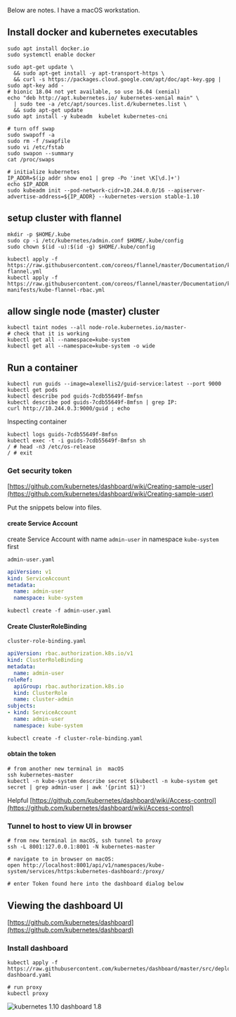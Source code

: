 
Below are notes. I have a macOS workstation.


## Install docker and kubernetes executables

```
sudo apt install docker.io
sudo systemctl enable docker

sudo apt-get update \
  && sudo apt-get install -y apt-transport-https \
  && curl -s https://packages.cloud.google.com/apt/doc/apt-key.gpg | sudo apt-key add -
# bionic 18.04 not yet available, so use 16.04 (xenial)
echo "deb http://apt.kubernetes.io/ kubernetes-xenial main" \
  | sudo tee -a /etc/apt/sources.list.d/kubernetes.list \
  && sudo apt-get update
sudo apt install -y kubeadm  kubelet kubernetes-cni

# turn off swap
sudo swapoff -a
sudo rm -f /swapfile
sudo vi /etc/fstab
sudo swapon --summary
cat /proc/swaps

# initialize kubernetes
IP_ADDR=$(ip addr show eno1 | grep -Po 'inet \K[\d.]+')
echo $IP_ADDR
sudo kubeadm init --pod-network-cidr=10.244.0.0/16 --apiserver-advertise-address=${IP_ADDR} --kubernetes-version stable-1.10
```


## setup cluster with flannel

```
mkdir -p $HOME/.kube
sudo cp -i /etc/kubernetes/admin.conf $HOME/.kube/config
sudo chown $(id -u):$(id -g) $HOME/.kube/config

kubectl apply -f https://raw.githubusercontent.com/coreos/flannel/master/Documentation/kube-flannel.yml
kubectl apply -f https://raw.githubusercontent.com/coreos/flannel/master/Documentation/k8s-manifests/kube-flannel-rbac.yml
```

## allow single node (master) cluster

```
kubectl taint nodes --all node-role.kubernetes.io/master-
# check that it is working
kubectl get all --namespace=kube-system
kubectl get all --namespace=kube-system -o wide
```

## Run a container

```
kubectl run guids --image=alexellis2/guid-service:latest --port 9000
kubectl get pods
kubectl describe pod guids-7cdb55649f-8mfsn
kubectl describe pod guids-7cdb55649f-8mfsn | grep IP:
curl http://10.244.0.3:9000/guid ; echo
```

Inspecting container
```
kubectl logs guids-7cdb55649f-8mfsn
kubectl exec -t -i guids-7cdb55649f-8mfsn sh
/ # head -n3 /etc/os-release
/ # exit
```


### Get security token

[https://github.com/kubernetes/dashboard/wiki/Creating-sample-user](https://github.com/kubernetes/dashboard/wiki/Creating-sample-user)

Put the snippets below into files.

#### create Service Account

create Service Account with name `admin-user` in namespace `kube-system` first

`admin-user.yaml`
```yaml
apiVersion: v1
kind: ServiceAccount
metadata:
  name: admin-user
  namespace: kube-system
```

`kubectl create -f admin-user.yaml`



#### Create ClusterRoleBinding

`cluster-role-binding.yaml`
```yaml
apiVersion: rbac.authorization.k8s.io/v1
kind: ClusterRoleBinding
metadata:
  name: admin-user
roleRef:
  apiGroup: rbac.authorization.k8s.io
  kind: ClusterRole
  name: cluster-admin
subjects:
- kind: ServiceAccount
  name: admin-user
  namespace: kube-system
```

`kubectl create -f cluster-role-binding.yaml`

#### obtain the token

```
# from another new terminal in  macOS
ssh kubernetes-master
kubectl -n kube-system describe secret $(kubectl -n kube-system get secret | grep admin-user | awk '{print $1}')
```

Helpful [https://github.com/kubernetes/dashboard/wiki/Access-control](https://github.com/kubernetes/dashboard/wiki/Access-control)


### Tunnel to host to view UI in browser

```
# from new terminal in macOS, ssh tunnel to proxy
ssh -L 8001:127.0.0.1:8001 -N kubernetes-master

# navigate to in browser on macOS:
open http://localhost:8001/api/v1/namespaces/kube-system/services/https:kubernetes-dashboard:/proxy/

# enter Token found here into the dashboard dialog below
```

## Viewing the dashboard UI

[https://github.com/kubernetes/dashboard](https://github.com/kubernetes/dashboard)

### Install dashboard

```
kubectl apply -f https://raw.githubusercontent.com/kubernetes/dashboard/master/src/deploy/recommended/kubernetes-dashboard.yaml

# run proxy
kubectl proxy
```

![kubernetes 1.10 dashboard 1.8](/images/kubernetes-1.10-dashboard-09-May-2018.png)
